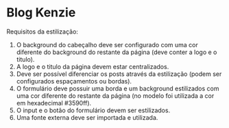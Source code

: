 # Blog Kenzie

Requisitos da estilização:

1. O background do cabeçalho deve ser configurado com uma cor diferente do background do restante da página (deve conter a logo e o titulo).
2. A logo e o titulo da página devem estar centralizados.
3. Deve ser possível diferenciar os posts através da estilização (podem ser configurados espaçamentos ou bordas).
4. O formulário deve possuir uma borda e um background estilizados com uma cor diferente do restante da página (no modelo foi utilizada a cor em hexadecimal #3590ff).
5. O input e o botão do formulário devem ser estilizados.
6. Uma fonte externa deve ser importada e utilizada.
